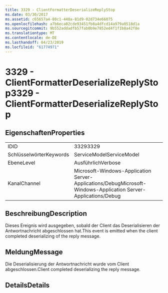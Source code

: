 ```yaml
---
title: 3329 - ClientFormatterDeserializeReplyStop
ms.date: 03/30/2017
ms.assetid: c65657a4-80c1-448a-81d9-02d734e66075
ms.openlocfilehash: a7b6eca02cde93451fb8a4dfcd14a979a0518d1a
ms.sourcegitcommit: 9b552addadfb57fab0b9e7852ed4f1f1b8a42f8e
ms.translationtype: MT
ms.contentlocale: de-DE
ms.lasthandoff: 04/23/2019
ms.locfileid: "61774971"
---
```

# <a name="3329---clientformatterdeserializereplystop"></a><span data-ttu-id="193cb-102">3329 - ClientFormatterDeserializeReplyStop</span><span class="sxs-lookup"><span data-stu-id="193cb-102">3329 - ClientFormatterDeserializeReplyStop</span></span>
## <a name="properties"></a><span data-ttu-id="193cb-103">Eigenschaften</span><span class="sxs-lookup"><span data-stu-id="193cb-103">Properties</span></span>  
  
|||  
|-|-|  
|<span data-ttu-id="193cb-104">ID</span><span class="sxs-lookup"><span data-stu-id="193cb-104">ID</span></span>|<span data-ttu-id="193cb-105">3329</span><span class="sxs-lookup"><span data-stu-id="193cb-105">3329</span></span>|  
|<span data-ttu-id="193cb-106">Schlüsselwörter</span><span class="sxs-lookup"><span data-stu-id="193cb-106">Keywords</span></span>|<span data-ttu-id="193cb-107">ServiceModel</span><span class="sxs-lookup"><span data-stu-id="193cb-107">ServiceModel</span></span>|  
|<span data-ttu-id="193cb-108">Ebene</span><span class="sxs-lookup"><span data-stu-id="193cb-108">Level</span></span>|<span data-ttu-id="193cb-109">Ausführlich</span><span class="sxs-lookup"><span data-stu-id="193cb-109">Verbose</span></span>|  
|<span data-ttu-id="193cb-110">Kanal</span><span class="sxs-lookup"><span data-stu-id="193cb-110">Channel</span></span>|<span data-ttu-id="193cb-111">Microsoft-Windows-Application Server-Applications/Debug</span><span class="sxs-lookup"><span data-stu-id="193cb-111">Microsoft-Windows-Application Server-Applications/Debug</span></span>|  
  
## <a name="description"></a><span data-ttu-id="193cb-112">Beschreibung</span><span class="sxs-lookup"><span data-stu-id="193cb-112">Description</span></span>  
 <span data-ttu-id="193cb-113">Dieses Ereignis wird ausgegeben, sobald der Client das Deserialisieren der Antwortnachricht abgeschlossen hat.</span><span class="sxs-lookup"><span data-stu-id="193cb-113">This event is emitted when the client completed deserializing of the reply message.</span></span>  
  
## <a name="message"></a><span data-ttu-id="193cb-114">Meldung</span><span class="sxs-lookup"><span data-stu-id="193cb-114">Message</span></span>  
 <span data-ttu-id="193cb-115">Die Deserialisierung der Antwortnachricht wurde vom Client abgeschlossen.</span><span class="sxs-lookup"><span data-stu-id="193cb-115">Client completed deserializing the reply message.</span></span>  
  
## <a name="details"></a><span data-ttu-id="193cb-116">Details</span><span class="sxs-lookup"><span data-stu-id="193cb-116">Details</span></span>
